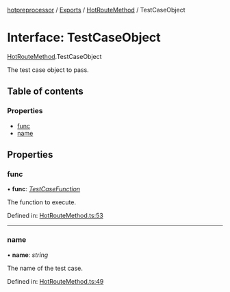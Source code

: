[hotpreprocessor](../README.md) / [Exports](../modules.md) / [HotRouteMethod](../modules/hotroutemethod.md) / TestCaseObject

# Interface: TestCaseObject

[HotRouteMethod](../modules/hotroutemethod.md).TestCaseObject

The test case object to pass.

## Table of contents

### Properties

- [func](hotroutemethod.testcaseobject.md#func)
- [name](hotroutemethod.testcaseobject.md#name)

## Properties

### func

• **func**: [*TestCaseFunction*](../modules/hotroutemethod.md#testcasefunction)

The function to execute.

Defined in: [HotRouteMethod.ts:53](https://github.com/OurFreeLight/HotPreprocessor/blob/2227d35/src/HotRouteMethod.ts#L53)

___

### name

• **name**: *string*

The name of the test case.

Defined in: [HotRouteMethod.ts:49](https://github.com/OurFreeLight/HotPreprocessor/blob/2227d35/src/HotRouteMethod.ts#L49)
